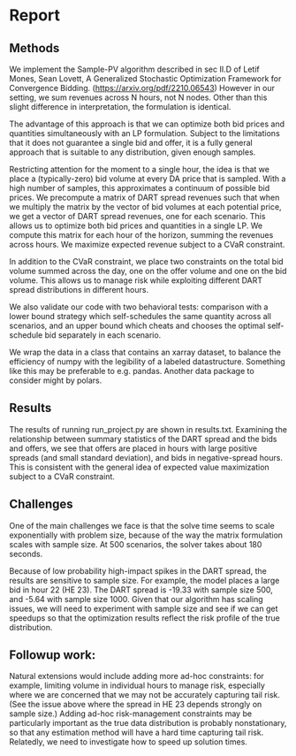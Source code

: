 # Report
## Methods
We implement the Sample-PV algorithm described in sec II.D of
Letif Mones, Sean Lovett, A Generalized Stochastic Optimization Framework for Convergence Bidding.
(https://arxiv.org/pdf/2210.06543) 
However in our setting, we sum revenues across N hours, not N nodes. Other than this slight difference in
interpretation, the formulation is identical.

The advantage of this approach is that we can optimize both bid prices and quantities simultaneously with an LP 
formulation. Subject to the limitations that it does not guarantee a single bid and offer, it is a fully 
general approach that is suitable to any distribution, given enough samples.

Restricting attention for the moment to a single hour, the idea is that we place a (typically-zero)
bid volume at every DA price that is sampled. With a high number of samples, this approximates a
continuum of possible bid prices. We precompute a matrix of DART spread revenues such that when we
multiply the matrix by the vector of bid volumes at each potential price, we get a vector of DART
spread revenues, one for each scenario. This allows us to optimize both bid prices and quantities in a single LP.
We compute this matrix for each hour of the horizon, summing the revenues across hours.
We maximize expected revenue subject to a CVaR constraint.

In addition to the CVaR constraint, we place two constraints on the total bid volume summed across the day,
one on the offer volume and one on the bid volume. This allows us to manage risk while exploiting
different DART spread distributions in different hours.

We also validate our code with two behavioral tests: comparison with a lower bound strategy which self-schedules the 
same quantity across all scenarios, and an upper bound which cheats and chooses the optimal self-schedule bid separately
in each scenario.

We wrap the data in a class that contains an xarray dataset, to balance the efficiency of numpy with the
legibility of a labeled datastructure. Something like this may be preferable to e.g. pandas. 
Another data package to consider might by polars. 

## Results
The results of running run_project.py are shown in results.txt.
Examining the relationship between summary statistics of the DART spread and the bids and offers,
we see that offers are placed in hours with large positive spreads (and small standard deviation),
and bids in negative-spread hours.
This is consistent with the general idea of expected value maximization subject to a CVaR constraint.


## Challenges
One of the main challenges we face is that the solve time seems to scale exponentially with problem size,
because of the way the matrix formulation scales with sample size.
At 500 scenarios, the solver takes about 180 seconds.

Because of low probability high-impact spikes in the DART spread, the results are sensitive to sample size.
For example, the model places a large bid in hour 22 (HE 23). 
The DART spread is -19.33 with sample size 500, and -5.64 with sample size 1000. 
Given that our algorithm has scaling issues, we will need to experiment with sample size and see if we 
can get speedups so that the optimization results reflect the risk profile of the true distribution.

## Followup work:
Natural extensions would include adding more ad-hoc constraints: for example, limiting volume in individual 
hours to manage risk, especially where we are concerned that we may not be accurately capturing tail risk.
(See the issue above where the spread in HE 23 depends strongly on sample size.)
Adding ad-hoc risk-management constraints may be particularly important as the true data distribution
is probably nonstationary, so that any estimation method will have a hard time capturing tail risk.
Relatedly, we need to investigate how to speed up solution times.